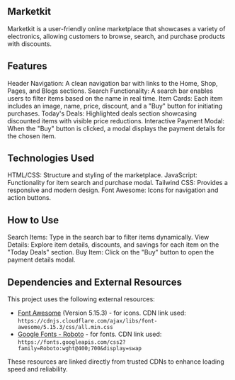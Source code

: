 



## Marketkit
Marketkit is a user-friendly online marketplace that showcases a variety of electronics, allowing customers to browse, search, and purchase products with discounts.

## Features
Header Navigation: A clean navigation bar with links to the Home, Shop, Pages, and Blogs sections.
Search Functionality: A search bar enables users to filter items based on the name in real time.
Item Cards: Each item includes an image, name, price, discount, and a "Buy" button for initiating purchases.
Today's Deals: Highlighted deals section showcasing discounted items with visible price reductions.
Interactive Payment Modal: When the "Buy" button is clicked, a modal displays the payment details for the chosen item.

## Technologies Used
HTML/CSS: Structure and styling of the marketplace.
JavaScript: Functionality for item search and purchase modal.
Tailwind CSS: Provides a responsive and modern design.
Font Awesome: Icons for navigation and action buttons.

## How to Use
Search Items: Type in the search bar to filter items dynamically.
View Details: Explore item details, discounts, and savings for each item on the "Today Deals" section.
Buy Item: Click on the "Buy" button to open the payment details modal.

## Dependencies and External Resources

This project uses the following external resources:

- [Font Awesome](https://cdnjs.com/libraries/font-awesome) (Version 5.15.3) - for icons. CDN link used: `https://cdnjs.cloudflare.com/ajax/libs/font-awesome/5.15.3/css/all.min.css`
- [Google Fonts - Roboto](https://fonts.google.com/specimen/Roboto) - for fonts. CDN link used: `https://fonts.googleapis.com/css2?family=Roboto:wght@400;700&display=swap`

These resources are linked directly from trusted CDNs to enhance loading speed and reliability.


